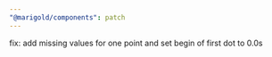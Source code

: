 ```yaml
---
"@marigold/components": patch
---
```


fix: add missing values for one point and set begin of first dot to 0.0s
